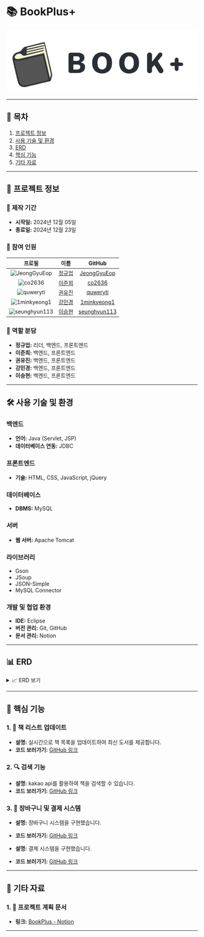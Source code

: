 # 📚 BookPlus+

![website](https://github.com/JeongGyuEop/BookPlus/blob/main/src/main/webapp/resources/image/bookplus.png?raw=true)

---

## 📑 목차

1. [프로젝트 정보](##프로젝트-정보)
2. [사용 기술 및 환경](##사용-기술-및-환경)
3. [ERD](##erd)
4. [핵심 기능](##핵심-기능)
5. [기타 자료](##기타-자료)

---

## 📃 프로젝트 정보

### 📅 제작 기간

- **시작일:** 2024년 12월 05일
- **종료일:** 2024년 12월 23일

### 👥 참여 인원

| 프로필 | 이름 | GitHub |
| :---: | :---: | :---: |
| <img src="https://avatars.githubusercontent.com/u/81528059?v=4&s=50" alt="JeongGyuEop" width="50"/> | [정규업](https://github.com/JeongGyuEop) | [JeongGyuEop](https://github.com/JeongGyuEop) |
| <img src="https://avatars.githubusercontent.com/u/59154935?v=4&s=50" alt="co2636" width="50"/> | [이준희](https://github.com/co2636) | [co2636](https://github.com/co2636) |
| <img src="https://avatars.githubusercontent.com/u/187270066?v=4&s=50" alt="quweryti" width="50"/> | [권유진](https://github.com/quweryti) | [quweryti](https://github.com/quweryti) |
| <img src="https://avatars.githubusercontent.com/u/187259604?v=4&s=50" alt="1minkyeong1" width="50"/> | [강민경](https://github.com/1minkyeong1) | [1minkyeong1](https://github.com/1minkyeong1) |
| <img src="https://avatars.githubusercontent.com/u/174084829?v=4&s=50" alt="seunghyun113" width="50"/> | [이승현](https://github.com/seunghyun113) | [seunghyun113](https://github.com/seunghyun113) |

### 🎯 역할 분담

- **정규업:** 리더, 백엔드, 프론트엔드
- **이준희:** 백엔드, 프론트엔드
- **권유진:** 백엔드, 프론트엔드
- **강민경:** 백엔드, 프론트엔드
- **이승현:** 백엔드, 프론트엔드

---

## 🛠️ 사용 기술 및 환경

### 백엔드

- **언어:** Java (Servlet, JSP)
- **데이터베이스 연동:** JDBC

### 프론트엔드

- **기술:** HTML, CSS, JavaScript, jQuery

### 데이터베이스

- **DBMS:** MySQL

### 서버

- **웹 서버:** Apache Tomcat

### 라이브러리

- Gson
- JSoup
- JSON-Simple
- MySQL Connector

### 개발 및 협업 환경

- **IDE:** Eclipse
- **버전 관리:** Git, GitHub
- **문서 관리:** Notion

---

## 📊 ERD

<details>
  <summary>📈 ERD 보기</summary>
  <div markdown="1" style="padding-left: 15px;">
    <img src="https://github.com/JeongGyuEop/FullStack-Image/blob/main/bookplusERD.png?raw=true" alt="ERD" width="800px"/>
  </div>
</details>

---

## 🔑 핵심 기능

### 1. 📖 책 리스트 업데이트

- **설명:** 실시간으로 책 목록을 업데이트하여 최신 도서를 제공합니다.
- **코드 보러가기:** [GitHub 링크](https://github.com/JeongGyuEop/BookPlus/blob/main/src/main/java/com/bookplus/goods/service/GoodsServiceImpl.java)

### 2. 🔍 검색 기능

- **설명:** kakao api를 활용하여 책을 검색할 수 있습니다.
- **코드 보러가기:** [GitHub 링크](https://github.com/JeongGyuEop/BookPlus/blob/main/src/main/webapp/WEB-INF/views/goods/kakaoApiBookSerach.jsp)

### 3. 🛒 장바구니 및 결제 시스템

- **설명:** 장바구니 시스템을 구현했습니다.
- **코드 보러가기:** [GitHub 링크](https://github.com/JeongGyuEop/BookPlus/blob/main/src/main/java/com/bookplus/order/service/OrderServiceImpl.java)

- **설명:** 결제 시스템을 구현했습니다.
- **코드 보러가기:** [GitHub 링크](https://github.com/JeongGyuEop/BookPlus/blob/main/src/main/java/com/bookplus/order/controller/OrderControllerImpl.java)

---

## 📕 기타 자료

### 1. 📄 프로젝트 계획 문서

- **링크:** [BookPlus - Notion](https://www.notion.so/1633334795ae80f18ae9f0e8ac9134d9?pvs=4)

---
